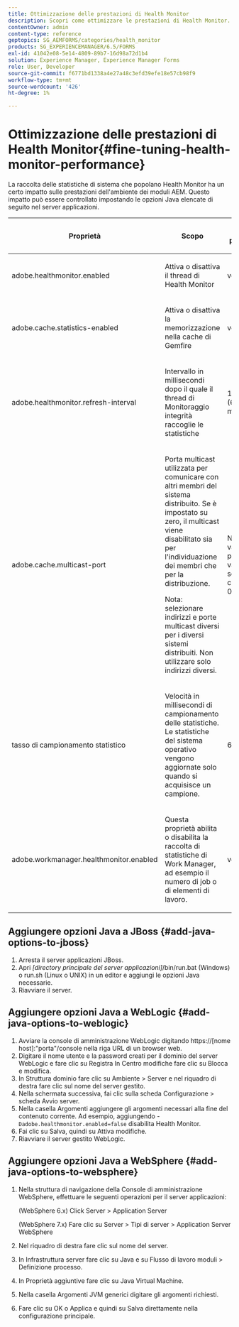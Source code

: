 ```yaml
---
title: Ottimizzazione delle prestazioni di Health Monitor
description: Scopri come ottimizzare le prestazioni di Health Monitor. Controlla le statistiche del sistema che influiscono sulle prestazioni dell’ambiente Forms utilizzando l’opzione di impostazione JAVA.
contentOwner: admin
content-type: reference
geptopics: SG_AEMFORMS/categories/health_monitor
products: SG_EXPERIENCEMANAGER/6.5/FORMS
exl-id: 41042e08-5e14-4809-89b7-16d98a72d1b4
solution: Experience Manager, Experience Manager Forms
role: User, Developer
source-git-commit: f6771bd1338a4e27a48c3efd39efe18e57cb98f9
workflow-type: tm+mt
source-wordcount: '426'
ht-degree: 1%

---
```


# Ottimizzazione delle prestazioni di Health Monitor{#fine-tuning-health-monitor-performance}

La raccolta delle statistiche di sistema che popolano Health Monitor ha un certo impatto sulle prestazioni dell&#39;ambiente dei moduli AEM. Questo impatto può essere controllato impostando le opzioni Java elencate di seguito nel server applicazioni.

<table>
 <thead>
  <tr>
   <th><p>Proprietà</p></th>
   <th><p>Scopo</p></th>
   <th><p>Valore predefinito</p></th>
  </tr>
 </thead>
 <tbody>
  <tr>
   <td><p>adobe.healthmonitor.enabled</p></td>
   <td><p>Attiva o disattiva il thread di Health Monitor</p></td>
   <td><p>vero</p></td>
  </tr>
  <tr>
   <td><p>adobe.cache.statistics-enabled</p></td>
   <td><p>Attiva o disattiva la memorizzazione nella cache di Gemfire</p></td>
   <td><p>vero</p></td>
  </tr>
  <tr>
   <td><p>adobe.healthmonitor.refresh-interval</p></td>
   <td><p>Intervallo in millisecondi dopo il quale il thread di Monitoraggio integrità raccoglie le statistiche</p></td>
   <td><p>10 minuti (600.000 millisecondi)</p></td>
  </tr>
  <tr>
   <td><p>adobe.cache.multicast-port</p></td>
   <td><p>Porta multicast utilizzata per comunicare con altri membri del sistema distribuito. Se è impostato su zero, il multicast viene disabilitato sia per l'individuazione dei membri che per la distribuzione. </p><p>Nota: selezionare indirizzi e porte multicast diversi per i diversi sistemi distribuiti. Non utilizzare solo indirizzi diversi.</p></td>
   <td><p>Nessun valore predefinito. I valori validi sono compresi tra 0 e 65535.</p></td>
  </tr>
  <tr>
   <td><p>tasso di campionamento statistico</p></td>
   <td><p>Velocità in millisecondi di campionamento delle statistiche. Le statistiche del sistema operativo vengono aggiornate solo quando si acquisisce un campione.</p></td>
   <td><p>600000</p></td>
  </tr>
  <tr>
   <td><p>adobe.workmanager.healthmonitor.enabled</p></td>
   <td><p>Questa proprietà abilita o disabilita la raccolta di statistiche di Work Manager, ad esempio il numero di job o di elementi di lavoro.</p></td>
   <td><p>vero</p></td>
  </tr>
 </tbody>
</table>

## Aggiungere opzioni Java a JBoss {#add-java-options-to-jboss}

1. Arresta il server applicazioni JBoss.
1. Apri *[directory principale del server applicazioni]*/bin/run.bat (Windows) o run.sh (Linux o UNIX) in un editor e aggiungi le opzioni Java necessarie.
1. Riavviare il server.

## Aggiungere opzioni Java a WebLogic {#add-java-options-to-weblogic}

1. Avviare la console di amministrazione WebLogic digitando https://[nome host]:&quot;porta&quot;/console nella riga URL di un browser web.
1. Digitare il nome utente e la password creati per il dominio del server WebLogic e fare clic su Registra In Centro modifiche fare clic su Blocca e modifica.
1. In Struttura dominio fare clic su Ambiente > Server e nel riquadro di destra fare clic sul nome del server gestito.
1. Nella schermata successiva, fai clic sulla scheda Configurazione > scheda Avvio server.
1. Nella casella Argomenti aggiungere gli argomenti necessari alla fine del contenuto corrente. Ad esempio, aggiungendo - `Dadobe.healthmonitor.enabled=false` disabilita Health Monitor.
1. Fai clic su Salva, quindi su Attiva modifiche.
1. Riavviare il server gestito WebLogic.

## Aggiungere opzioni Java a WebSphere {#add-java-options-to-websphere}

1. Nella struttura di navigazione della Console di amministrazione WebSphere, effettuare le seguenti operazioni per il server applicazioni:

   (WebSphere 6.x) Click Server > Application Server

   (WebSphere 7.x) Fare clic su Server > Tipi di server > Application Server WebSphere

1. Nel riquadro di destra fare clic sul nome del server.
1. In Infrastruttura server fare clic su Java e su Flusso di lavoro moduli > Definizione processo.
1. In Proprietà aggiuntive fare clic su Java Virtual Machine.
1. Nella casella Argomenti JVM generici digitare gli argomenti richiesti.
1. Fare clic su OK o Applica e quindi su Salva direttamente nella configurazione principale.
